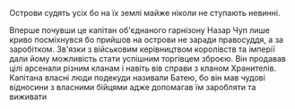 Острови судять усіх бо на їх землі майже ніколи не ступають невинні.

Вперше почувши це капітан об'єднаного гарнізону Назар Чуп лише криво посміхнувся бо прийшов на острови не заради правосуддя, а за заробітком. Зв'язки з військовим керівництвом королівств та імперії дали йому можливість стати успішним торгівцем зброєю. Він продавав цілі арсенали різним кланам і навіть вів справи з кланом Хранителів.
Капітана власні люди подекуди називали Батею, бо він мав чудові відносини з власними бійцями адже допомагав їм заробляти та виживати